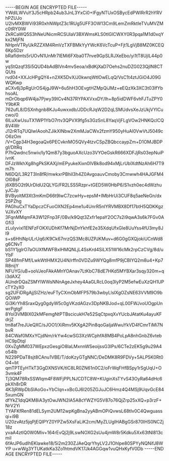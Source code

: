 -----BEGIN AGE ENCRYPTED FILE-----
YWdlLWVuY3J5cHRpb24ub3JnL3YxCi0+IFgyNTUxOSBycEdPWlRrR2hYRVhPZUJo
U2lvMXBWVi93R0xhNWptZ3c1RUg5UFF3OW13Cm9LemZmRktIeTVuMVZMc0tRY0lW
ZkRCaWQ5S3hNeUNicmRCSUlaV3BXWmsKLS0tIGlCWXY0R3pqa1M1d0xqYkx2MjFN
NHpnVTRyUkRZZXM4RmVzTXFBMkYyYWcK6VcTcuP+Fjt1LgVjB8MZ0KCEQ6Kp5Dzr
bRafldmts5rUOvN1UnMr7IEMi6FXba0T7nve9GpSLRJXeEbo/yi1tT8UjIL44p0w
yqStQzqf3Si5QUD4bAdBlVn4mvSeoa/xBdKjXaD7Oehs2nuDZG023QjIN8CTQUts
rvd04+XXJcHPgQY4+n2XK5DvX/J0kwrqWtlOwELqQ/VsC1t4ztJGiO4J09GWQKwp
aCXv6j3pRgUrOS4jgJ9W+6u5hH3OEvgtHZMpQiJMz+eEQzXk3XC3t03IfYbhsoAL
mDrObqp6W4ja7Pjwy39ICv4N37RYPAXVxxDY/lh+8p5idDWF6vhFJTuZPY0Y9bKR
762ufL8/DSXnhgnb8KJu4uwxxdb/JDDcRJqW2D2qLSMUdvsXeJzUkjVYICucwo/0
6lLuXwUsuTX1WP1YbO7rtv3QPVX9fg5s3GzSnL8YaqVjFLgVOw2HNKQclCQ8V4Wr
J12rRTq7UQIwlAoohZJikXINbw2XmMJaCWx2fzmY950yHuAI0VwVtJ5049cO6zOm
/V+Cgp34H3egoaQx6PECvknMO5QVy4tzvCSpZBQbccaypZm+D1OMJBDPgI/DltRq
P7hQwdnc5nwiv/Iy1Qm87y3bguoAXcUzo3VYOeGskR666XDFJjRs03epNuiPivnK
DFJzWkhXg8hgPkSKAXj/mEPyukeXixn0IVBk8od94xMjLrUblXdtNzAh6H7T9m7h
N6DQ/L3R2T3In8fR/mwkxrPBhiI3h4Z0AvgoauvCmoby3Cmwwh4HAJGFM4Ol08sF
j6XB5O2t9UrDIdU2QLYG/FR2LSS5Rzpr+tGED5W0HbP6/S1vzh0ec4dWzhuyJCJp
BVByoltM3Xt3mKmD66t9lwC7zcwHy+epsM+IMbHrUi3CUF8q5aeNeGn/dx25PZhg
PAGhuCxTYaDpczCFuoOXN2Ep4me1u4UnrR5nIYRVMBX8Df17btH5QDKKgzVJXvXY
3FqnMMqmFA3W12Fnp3F/0Bv/k9Qqt3Zxfr1epaY2OC7s2i9qwA3s6k7FGv0AGfi3
zLuIyvixI1ENFzFOKXUDhKf7MrNjDnYkhfE2e35XdqUfxGle8UuYss4fU3my8Jl9
s+s6HhlNpULrUq6/K9Ck67nrzQS3Mc8UZPJKMuv+d6G0gGXQjokiUCnWd8g6CNvT
bS1Y1jglrO7aOUXfMWFBxIHMQNLjL4SsKrd4SiLX51W16cMk2rpCzCVg/8d/uYbF
SP48fmFMf/LwkWtlHMX2U4N/rffn0VDZu9WYQg8mfP9jCBIYQ2m8u4+Kp7R8nijY
NFUYG/uB+ooVJeoFAkAMnYOAnav7LtKbC78dE7HKd5MYBXar3sqy320m+qi3dAXZ
AUndrDQaZSMYlWWsNNnAgeJxhey4AaGLRcL0oq3lyP2M5efwEuXzQH1UPcTY2yX0
sg2UFiDRgAjjSlZHz/euFTyCXmObMFP579b3wbyLlslXgOZsNE63VVM9O9bQOiWP
Gi3KrYh8SraxQyg0gdyW5c0gVKzdAGzv3DpNKBJod+qL00FWJvoUOgpUnwrPgtgF
8YoI3VMBIX02kMFemgNtPTBscicukH7e52SqCtpxqXvYUcbJAtatKu4ayuKFdrjZ
tm8af7reJUeQXC/sJOO1/XiRmv5KXgA2Pin8qoGaIjaWwuYkVD4fCmrTiMi7NbvR
84CWaf0MXxYCjdNm/rkYw4cwSG3XzWCphfA8MB4PoLpA8nhGnbZ6vtebHC9pDtqI
0XvZgMM037WEpxzGesgiO8IaLMxnnWSeoijssG3lPs/6CTe2zEK5g9u29A4o54Ib
N229PDaT8sjt8CAnu1VBE/T/doKzyGTgNNC/DeDMK8R9FDVy+5ALP5K0Rt0O4+bt
qmTPTEyHTkT3GgDXNSVK/tlC8LR0ZN61n0C2/oFrWqFHfBSpy1rSgUqU+O3vmk4F
Tj3QM78RxSSWIqm4F8WFjPPLNJCDTC8W+KUginXsTYvS43OyRa64dHc6pkXh8rDR
4K3jRWpDbSlAoGo+YbCIqn+xBcGJ6I205ZGJuJC6Hmz4Q4MSj9UqvGcE845xumGN
dfYkZ1dqQKM8iA3ytOwJWN2IA5A8cYWZYG5V87o76QjZrp25xXQ+p3rzF+NrV2Yi
TYAFKfRen81dELSym2UM12wpKgBna2yyABmOPiQvwsL68tIv0C4Qwguassqi+i9B
U20zvAtz5jqPjEQIPYZ0YPZw5XsFaLiK2cm/MyZLUgIHABgGSr870IHS0NCZj18z
yvaA4ztlQ0W0Miv+164rEvQj2j9LswNOXG2sUu4jmW8r5Kdku5Xx63tNl813cmiI
6fArJP6udlhEKlawke18/5i2m230ZJAeQqrYhyLV2J1Ohlpe80SPYyNQNifJ8WYP
u+wWg3YTUKatkKa3Zo1htmdVK17Jk4AGGqw1vuQHxKyfV0Db
-----END AGE ENCRYPTED FILE-----
